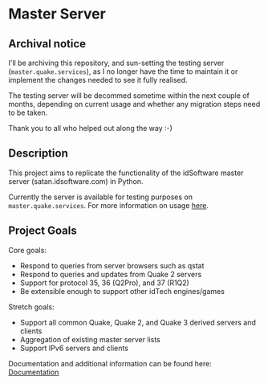 # Master Server

## Archival notice

I'll be archiving this repository, and sun-setting the testing server (`master.quake.services`), as I no longer have the time to maintain it or implement the changes needed to see it fully realised.

The testing server will be decommed sometime within the next couple of months, depending on current usage and whether any migration steps need to be taken.

Thank you to all who helped out along the way :-)

## Description 
This project aims to replicate the functionality of the idSoftware master server (satan.idsoftware.com) in Python.

Currently the server is available for testing purposes on `master.quake.services`. For more information on usage [here](https://docs.quake.services/usage/servers/).

## Project Goals

Core goals:
-  Respond to queries from server browsers such as qstat
-  Respond to queries and updates from Quake 2 servers
-  Support for protocol 35, 36 (Q2Pro), and 37 (R1Q2)
-  Be extensible enough to support other idTech engines/games

Stretch goals:
-  Support all common Quake, Quake 2, and Quake 3 derived servers and clients
-  Aggregation of existing master server lists
-  Support IPv6 servers and clients

Documentation and additional information can be found here: [Documentation](https://docs.quake.services/)

